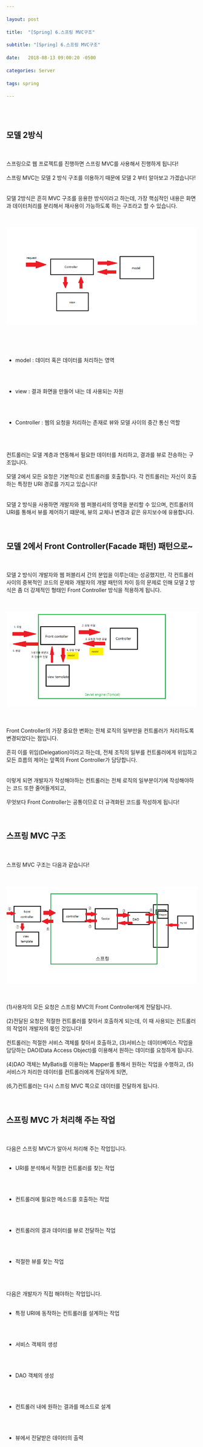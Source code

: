 ```yaml
---

layout: post

title:  "[Spring] 6.스프링 MVC구조"

subtitle: "[Spring] 6.스프링 MVC구조"

date:   2018-08-13 09:00:20 -0500

categories: Server

tags: spring

---
```


<br>
<br>

## 모델 2방식

<br>
<br>
스프링으로 웹 프로젝트를 진행하면 스프링 MVC를 사용해서 진행하게 됩니다!
<br>
<br>
스프링 MVC는 모델 2 방식 구조를 이용하기 때문에 모델 2 부터 알아보고 가겠습니다!
<br>
<br>
<br>
모델 2방식은 흔히 MVC 구조를 응용한 방식이라고 하는데, 가장 핵심적인 내용은 화면과 데이터처리를 분리해서 재사용이 가능하도록 하는 구조라고 할 수 있습니다.
<br>
<br>
<br>

![image](/image/Spring_image/Spring_image_39.png)

<br>
<br>
<br>

- model : 데이터 혹은 데이터를 처리하는 영역

<br>
<br>

- view : 결과 화면을 만들어 내는 데 사용되는 자원

<br>
<br>

- Controller : 웹의 요청을 처리하는 존재로 뷰와 모델 사이의 중간 통신 역할

<br>
<br>
<br>
컨트롤러는 모델 계층과 연동해서 필요한 데이터를 처리하고, 결과를 뷰로 전송하는 구조입니다.
<br>
<br>
모델 2에서 모든 요청은 기본적으로 컨트롤러를 호출합니다. 각 컨트롤러는 자신이 호출하는 특정한 URI 경로를 가지고 있습니다!
<br>
<br>
<br>
모델 2 방식을 사용하면 개발자와 웹 퍼블리셔의 영역을 분리할 수 있으며, 
컨트롤러의 URI를 통해서 뷰를 제어하기 떄문에, 뷰의 교체나 변경과 같은 유지보수에 유용합니다.
<br>
<br>
<br>

## 모델 2에서 Front Controller(Facade 패턴) 패턴으로~

<br>
<br>
모델 2 방식이 개발자와 웹 퍼블리셔 간의 분업을 이루는데는 성공했지만, 각 컨트롤러 사이의 중복적인 코드의 문제와 개발자의 개발 패턴의 차이 등의 문제로 인해 모델 2 방식은 좀 더 강제적인 형태인 Front Controller 방식을 적용하게 됩니다.
<br>
<br>
<br>

![image](/image/Spring_image/Spring_image_40.png)

<br>
<br>
Front Controller의 가장 중요한 변화는 전체 로직의 일부만을 컨트롤러가 처리하도록 변경되었다는 점입니다.
<br>
<br>
흔히 이를 위임(Delegation)이라고 하는데, 전체 조직의 일부를 컨트롤러에게 위임하고 모든 흐름의 제어는 앞쪽의 Front Controller가 담당합니다.
<br>
<br>
<br>
이렇게 되면 개발자가 작성해야하는 컨트롤러는 전체 로직의 일부분이기에 작성해야하는 코드 또한 줄어들게되고,
<br>
<br>
무엇보다 Front Controller는 공통이므로 더 규격화된 코드를 작성하게 됩니다!
<br>
<br>
<br>

## 스프링 MVC 구조

<br>
<br>
스프링 MVC 구조는 다음과 같습니다!
<br>
<br>
<br>

![image](/image/Spring_image/Spring_image_41.png)

<br>
<br>
(1)사용자의 모든 요청은 스프링 MVC의 Front Controller에게 전달됩니다.
<br>
<br>
(2)전달된 요청은 적절한 컨트롤러를 찾아서 호출하게 되는데, 이 때 사용되는 컨트롤러의 작업이 개발자의 몫인 것입니다!
<br>
<br>
컨트롤러는 적절한 서비스 객체를 찾아서 호출하고, (3)서비스는 데이터베이스 작업을 담당하는 DAO(Data Access Object)를 이용해서 원하는 데이터를 요청하게 됩니다.
<br>
<br>
(4)DAO 객체는 MyBatis를 이용하는 Mapper를 통해서 원하는 작업을 수행하고, (5)서비스가 처리한 데이터를 컨트롤러에게 전달하게 되면,
<br>
<br>
(6,7)컨트롤러는 다시 스프링 MVC 쪽으로 데이터를 전달하게 됩니다.
<br>
<br>
<br>

## 스프링 MVC 가 처리해 주는 작업

<br>
<br>
다음은 스프링 MVC가 알아서 처리해 주는 작업입니다.
<br>
<br>

- URI를 분석해서 적절한 컨트롤러를 찾는 작업

<br>
<br>

- 컨트롤러에 필요한 메소드를 호출하는 작업

<br>
<br>

- 컨트롤러의 결과 데이터를 뷰로 전달하는 작업

<br>
<br>

- 적절한 뷰를 찾는 작업

<br>
<br>
<br>
다음은 개발자가 직접 해야하는 작업입니다.
<br>
<br>

- 특정 URI에 동작하는 컨트롤러를 설계하는 작업

<br>
<br>

- 서비스 객체의 생성

<br>
<br>

- DAO 객체의 생성

<br>
<br>

- 컨트롤러 내에 원하는 결과를 메소드로 설계

<br>
<br>

- 뷰에서 전달받은 데이터의 출력